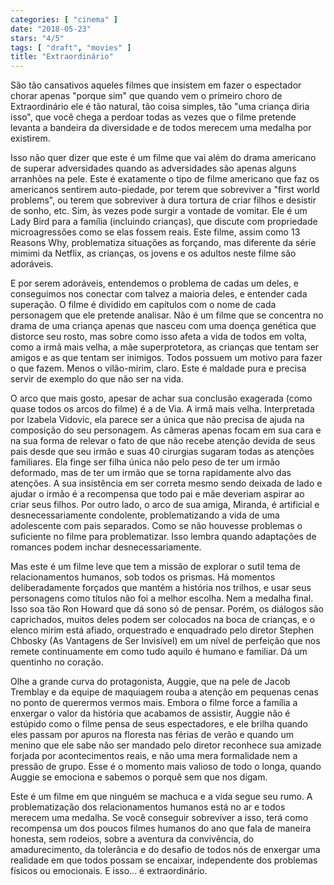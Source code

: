 ```yaml
---
categories: [ "cinema" ]
date: "2018-05-23"
stars: "4/5"
tags: [ "draft", "movies" ]
title: "Extraordinário"
---
```

São tão cansativos aqueles filmes que insistem em fazer o espectador
chorar apenas "porque sim" que quando vem o primeiro choro de
Extraordinário ele é tão natural, tão coisa simples, tão "uma
criança diria isso", que você chega a perdoar todas as vezes que o
filme pretende levanta a bandeira da diversidade e de todos merecem uma
medalha por existirem.

Isso não quer dizer que este é um filme que vai além do drama
americano de superar adversidades quando as adversidades são apenas
alguns arranhões na pele. Este é exatamente o tipo de filme americano
que faz os americanos sentirem auto-piedade, por terem que sobreviver a
"first world problems", ou terem que sobreviver à dura tortura de criar
filhos e desistir de sonho, etc. Sim, às vezes pode surgir a vontade de
vomitar. Ele é um Lady Bird para a família (incluindo crianças), que
discute com propriedade microagressões como se elas fossem reais. Este
filme, assim como 13 Reasons Why, problematiza situações as forçando,
mas diferente da série mimimi da Netflix, as crianças, os jovens e os
adultos neste filme são adoráveis.

E por serem adoráveis, entendemos o problema de cadas um deles,
e conseguimos nos conectar com talvez a maioria deles, e entender
cada superação. O filme é dividido em capítulos com o nome de cada
personagem que ele pretende analisar. Não é um filme que se concentra
no drama de uma criança apenas que nasceu com uma doença genética que
distorce seu rosto, mas sobre como isso afeta a vida de todos em volta,
como a irmã mais velha, a mãe superprotetora, as crianças que tentam
ser amigos e as que tentam ser inimigos. Todos possuem um motivo para
fazer o que fazem. Menos o vilão-mirim, claro. Este é maldade pura e
precisa servir de exemplo do que não ser na vida.

O arco que mais gosto, apesar de achar sua conclusão exagerada
(como quase todos os arcos do filme) é a de Via. A irmã mais
velha. Interpretada por Izabela Vidovic, ela parece ser a única que não
precisa de ajuda na composição do seu personagem. As câmeras apenas
focam em sua cara e na sua forma de relevar o fato de que não recebe
atenção devida de seus pais desde que seu irmão e suas 40 cirurgias
sugaram todas as atenções familiares. Ela finge ser filha única não
pelo peso de ter um irmão deformado, mas de ter um irmão que se torna
rapidamente alvo das atenções. A sua insistência em ser correta mesmo
sendo deixada de lado e ajudar o irmão é a recompensa que todo pai
e mãe deveriam aspirar ao criar seus filhos. Por outro lado, o arco
de sua amiga, Miranda, é artificial e desnecessariamente condolente,
problematizando a vida de uma adolescente com pais separados. Como se
não houvesse problemas o suficiente no filme para problematizar. Isso
lembra quando adaptações de romances podem inchar desnecessariamente.

Mas este é um filme leve que tem a missão de explorar o sutil
tema de relacionamentos humanos, sob todos os prismas. Há momentos
deliberadamente forçados que mantém a história nos trilhos, e usar
seus personagens como títulos não foi a melhor escolha. Nem a medalha
final. Isso soa tão Ron Howard que dá sono só de pensar. Porém, os
diálogos são caprichados, muitos deles podem ser colocados na boca de
crianças, e o elenco mirim está afiado, orquestrado e enquadrado pelo
diretor Stephen Chbosky (As Vantagens de Ser Invisível) em um nível de
perfeição que nos remete continuamente em como tudo aquilo é humano
e familiar. Dá um quentinho no coração.

Olhe a grande curva do protagonista, Auggie, que na pele de Jacob
Tremblay e da equipe de maquiagem rouba a atenção em pequenas cenas
no ponto de querermos vermos mais. Embora o filme force a família a
enxergar o valor da história que acabamos de assistir, Auggie não é
estúpido como o filme pensa de seus espectadores, e ele brilha quando
eles passam por apuros na floresta nas férias de verão e quando um
menino que ele sabe não ser mandado pelo diretor reconhece sua amizade
forjada por acontecimentos reais, e não uma mera formalidade nem a
pressão de grupo. Esse é o momento mais valioso de todo o longa,
quando Auggie se emociona e sabemos o porquê sem que nos digam.

Este é um filme em que ninguém se machuca e a vida segue seu rumo. A
problematização dos relacionamentos humanos está no ar e todos merecem
uma medalha. Se você conseguir sobreviver a isso, terá como recompensa
um dos poucos filmes humanos do ano que fala de maneira honesta,
sem rodeios, sobre a aventura da convivência, do amadurecimento, da
tolerância e do desafio de todos nós de enxergar uma realidade em
que todos possam se encaixar, independente dos problemas físicos ou
emocionais. E isso... é extraordinário.
